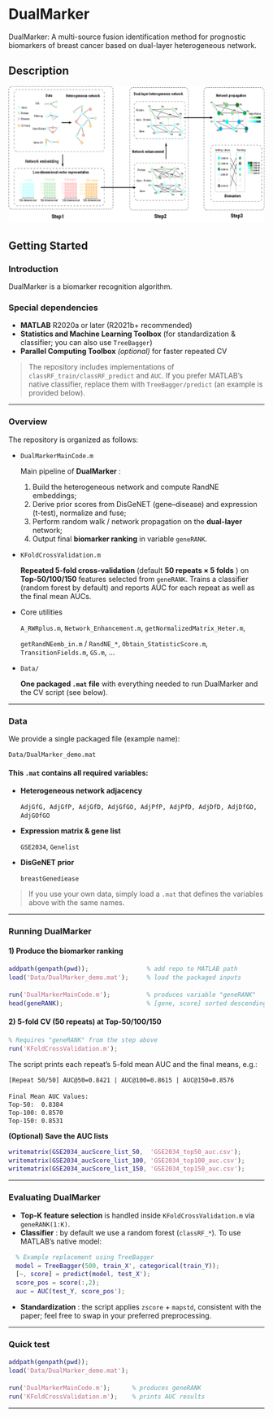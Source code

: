 # DualMarker

DualMarker: A multi-source fusion identification method for prognostic biomarkers of breast cancer based on dual-layer heterogeneous network.

## Description

![img](Structure.png)

## Getting Started

### Introduction

DualMarker is a biomarker recognition algorithm.

### Special dependencies

* **MATLAB** R2020a or later (R2021b+ recommended)
* **Statistics and Machine Learning Toolbox** (for standardization & classifier; you can also use `TreeBagger`)
* **Parallel Computing Toolbox** *(optional)* for faster repeated CV

> The repository includes implementations of `classRF_train/classRF_predict` and `AUC`. If you prefer MATLAB’s native classifier, replace them with `TreeBagger/predict` (an example is provided below).

---

### Overview

The repository is organized as follows:

* `DualMarkerMainCode.m`

  Main pipeline of  **DualMarker** :

  1. Build the heterogeneous network and compute RandNE embeddings;
  2. Derive prior scores from DisGeNET (gene–disease) and expression (t-test), normalize and fuse;
  3. Perform random walk / network propagation on the **dual-layer** network;
  4. Output final **biomarker ranking** in variable `geneRANK`.
* `KFoldCrossValidation.m`

  **Repeated 5-fold cross-validation** (default  **50 repeats × 5 folds** ) on **Top-50/100/150** features selected from `geneRANK`. Trains a classifier (random forest by default) and reports AUC for each repeat as well as the final mean AUCs.
* Core utilities

  `A_RWRplus.m`, `Network_Enhancement.m`, `getNormalizedMatrix_Heter.m`,

  `getRandNEemb_in.m` / `RandNE_*`, `Obtain_StatisticScore.m`, `TransitionFields.m`, `GS.m`, …
* `Data/`

  **One packaged `.mat` file** with everything needed to run DualMarker and the CV script (see below).

---

### Data

We provide a single packaged file (example name):

```
Data/DualMarker_demo.mat
```

#### This `.mat` contains all required variables:

* **Heterogeneous network adjacency**

  `AdjGfG, AdjGfP, AdjGfD, AdjGfGO, AdjPfP, AdjPfD, AdjDfD, AdjDfGO, AdjGOfGO`
* **Expression matrix & gene list**

  `GSE2034`, `Genelist`
* **DisGeNET prior**

  `breastGenediease`

> If you use your own data, simply load a `.mat` that defines the variables above with the same names.

---

### Running DualMarker

#### 1) Produce the biomarker ranking

```matlab
addpath(genpath(pwd));                % add repo to MATLAB path
load('Data/DualMarker_demo.mat');     % load the packaged inputs

run('DualMarkerMainCode.m');          % produces variable "geneRANK"
head(geneRANK);                       % [gene, score] sorted descending
```

#### 2) 5-fold CV (50 repeats) at Top-50/100/150

```matlab
% Requires "geneRANK" from the step above
run('KFoldCrossValidation.m');
```

The script prints each repeat’s 5-fold mean AUC and the final means, e.g.:

```
[Repeat 50/50] AUC@50=0.8421 | AUC@100=0.8615 | AUC@150=0.8576

Final Mean AUC Values:
Top-50:  0.8384
Top-100: 0.8570
Top-150: 0.8531
```

**(Optional) Save the AUC lists**

```matlab
writematrix(GSE2034_aucScore_list_50,  'GSE2034_top50_auc.csv');
writematrix(GSE2034_aucScore_list_100, 'GSE2034_top100_auc.csv');
writematrix(GSE2034_aucScore_list_150, 'GSE2034_top150_auc.csv');
```

---

### Evaluating DualMarker

* **Top-K feature selection** is handled inside `KFoldCrossValidation.m` via `geneRANK(1:K)`.
* **Classifier** : by default we use a random forest (`classRF_*`). To use MATLAB’s native model:

```matlab
  % Example replacement using TreeBagger
  model = TreeBagger(500, train_X', categorical(train_Y));
  [~, score] = predict(model, test_X');
  score_pos = score(:,2);
  auc = AUC(test_Y, score_pos');
```

* **Standardization** : the script applies `zscore` + `mapstd`, consistent with the paper; feel free to swap in your preferred preprocessing.

---

### Quick test

```matlab
addpath(genpath(pwd));
load('Data/DualMarker_demo.mat');

run('DualMarkerMainCode.m');      % produces geneRANK
run('KFoldCrossValidation.m');    % prints AUC results
```

---

